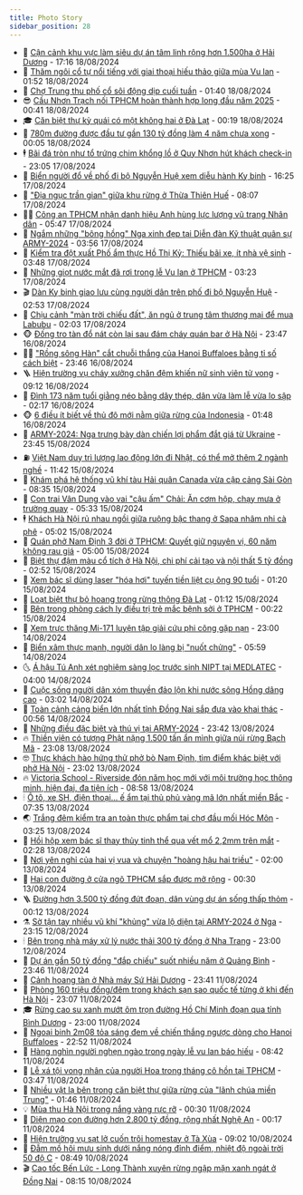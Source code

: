 ```yaml
---
title: Photo Story
sidebar_position: 28
---
```


<!-- dantri-photo-story:START -->
- 💪 [Cận cảnh khu vực làm siêu dự án tâm linh rộng hơn 1.500ha ở Hải Dương](https://dantri.com.vn/xa-hoi/can-canh-khu-vuc-lam-sieu-du-an-tam-linh-rong-hon-1500ha-o-hai-duong-20240818224445465.htm) - 17:16 18/08/2024
- 🧰 [Thăm ngôi cổ tự nổi tiếng với giai thoại hiếu thảo giữa mùa Vu lan](https://dantri.com.vn/van-hoa/tham-ngoi-co-tu-noi-tieng-voi-giai-thoai-hieu-thao-giua-mua-vu-lan-20240818000846249.htm) - 01:52 18/08/2024
- 🧰 [Chợ Trung thu phố cổ sôi động dịp cuối tuần](https://dantri.com.vn/doi-song/cho-trung-thu-pho-co-soi-dong-dip-cuoi-tuan-20240817140555571.htm) - 01:40 18/08/2024
- 😎 [Cầu Nhơn Trạch nối TPHCM hoàn thành hợp long đầu năm 2025](https://dantri.com.vn/xa-hoi/cau-nhon-trach-noi-tphcm-hoan-thanh-hop-long-dau-nam-2025-20240817234719277.htm) - 00:41 18/08/2024
- 🎓 [Căn biệt thự kỳ quái có một không hai ở Đà Lạt](https://dantri.com.vn/xa-hoi/can-biet-thu-ky-quai-co-mot-khong-hai-o-da-lat-20240816141055985.htm) - 00:19 18/08/2024
- 🙉 [780m đường được đầu tư gần 130 tỷ đồng làm 4 năm chưa xong](https://dantri.com.vn/ban-doc/780m-duong-duoc-dau-tu-gan-130-ty-dong-lam-4-nam-chua-xong-20240817115530766.htm) - 00:05 18/08/2024
- 🕴 [Bãi đá tròn như tổ trứng chim khổng lồ ở Quy Nhơn hút khách check-in](https://dantri.com.vn/du-lich/bai-da-tron-nhu-to-trung-chim-khong-lo-o-quy-nhon-hut-khach-check-in-20240815151945426.htm) - 23:05 17/08/2024
- 🚀 [Biển người đổ về phố đi bộ Nguyễn Huệ xem diễu hành Kỵ binh](https://dantri.com.vn/xa-hoi/bien-nguoi-do-ve-pho-di-bo-nguyen-hue-xem-dieu-hanh-ky-binh-20240817220905924.htm) - 16:25 17/08/2024
- 🧰 [&quot;Địa ngục trần gian&quot; giữa khu rừng ở Thừa Thiên Huế](https://dantri.com.vn/xa-hoi/dia-nguc-tran-gian-giua-khu-rung-o-thua-thien-hue-20240817102140818.htm) - 08:07 17/08/2024
- 🧑‍💻 [Công an TPHCM nhận danh hiệu Anh hùng lực lượng vũ trang Nhân dân](https://dantri.com.vn/xa-hoi/cong-an-tphcm-nhan-danh-hieu-anh-hung-luc-luong-vu-trang-nhan-dan-20240817115456576.htm) - 05:47 17/08/2024
- 🐎 [Ngắm những &quot;bông hồng&quot; Nga xinh đẹp tại Diễn đàn Kỹ thuật quân sự ARMY-2024](https://dantri.com.vn/the-gioi/ngam-nhung-bong-hong-nga-xinh-dep-tai-dien-dan-ky-thuat-quan-su-army-2024-20240816150310896.htm) - 03:56 17/08/2024
- 💄 [Kiểm tra đột xuất Phố ẩm thực Hồ Thị Kỷ: Thiếu bãi xe, ít nhà vệ sinh](https://dantri.com.vn/xa-hoi/kiem-tra-dot-xuat-pho-am-thuc-ho-thi-ky-thieu-bai-xe-it-nha-ve-sinh-20240817005141938.htm) - 03:48 17/08/2024
- 🎃 [Những giọt nước mắt đã rơi trong lễ Vu lan ở TPHCM](https://dantri.com.vn/van-hoa/nhung-giot-nuoc-mat-da-roi-trong-le-vu-lan-o-tphcm-20240817004005805.htm) - 03:23 17/08/2024
- 🎬 [Dàn Kỵ binh giao lưu cùng người dân trên phố đi bộ Nguyễn Huệ](https://dantri.com.vn/xa-hoi/dan-ky-binh-giao-luu-cung-nguoi-dan-tren-pho-di-bo-nguyen-hue-20240817002958427.htm) - 02:53 17/08/2024
- 🧠 [Chịu cảnh &quot;màn trời chiếu đất&quot;, ăn ngủ ở trung tâm thương mại để mua Labubu](https://dantri.com.vn/doi-song/chiu-canh-man-troi-chieu-dat-an-ngu-o-trung-tam-thuong-mai-de-mua-labubu-20240817025901094.htm) - 02:03 17/08/2024
- 🐵 [Đống tro tàn đổ nát còn lại sau đám cháy quán bar ở Hà Nội](https://dantri.com.vn/xa-hoi/dong-tro-tan-do-nat-con-lai-sau-dam-chay-quan-bar-o-ha-noi-20240817014311578.htm) - 23:47 16/08/2024
- 👨‍🏫 [&quot;Rồng sông Hàn&quot; cắt chuỗi thắng của Hanoi Buffaloes bằng tỉ số cách biệt](https://dantri.com.vn/the-thao/rong-song-han-cat-chuoi-thang-cua-hanoi-buffaloes-bang-ti-so-cach-biet-20240817025958575.htm) - 23:46 16/08/2024
- 🪜 [Hiện trường vụ cháy xưởng chăn đệm khiến nữ sinh viên tử vong](https://dantri.com.vn/xa-hoi/hien-truong-vu-chay-xuong-chan-dem-khien-nu-sinh-vien-tu-vong-20240816140523973.htm) - 09:12 16/08/2024
- 🤡 [Đình 173 năm tuổi giằng néo bằng dây thép, dân vừa làm lễ vừa lo sập](https://dantri.com.vn/xa-hoi/dinh-173-nam-tuoi-giang-neo-bang-day-thep-dan-vua-lam-le-vua-lo-sap-20240814221222072.htm) - 02:17 16/08/2024
- 🐵 [6 điều ít biết về thủ đô mới nằm giữa rừng của Indonesia](https://dantri.com.vn/the-gioi/6-dieu-it-biet-ve-thu-do-moi-nam-giua-rung-cua-indonesia-20240815193430809.htm) - 01:48 16/08/2024
- 🌈 [ARMY-2024: Nga trưng bày dàn chiến lợi phẩm đắt giá từ Ukraine](https://dantri.com.vn/the-gioi/army-2024-nga-trung-bay-dan-chien-loi-pham-dat-gia-tu-ukraine-20240816060754655.htm) - 23:45 15/08/2024
- ⛽️ [Việt Nam duy trì lượng lao động lớn đi Nhật, có thể mở thêm 2 ngành nghề](https://dantri.com.vn/lao-dong-viec-lam/viet-nam-duy-tri-luong-lao-dong-lon-di-nhat-co-the-mo-them-2-nganh-nghe-20240815181743720.htm) - 11:42 15/08/2024
- 🔭 [Khám phá hệ thống vũ khí tàu Hải quân Canada vừa cập cảng Sài Gòn](https://dantri.com.vn/xa-hoi/kham-pha-he-thong-vu-khi-tau-hai-quan-canada-vua-cap-cang-sai-gon-20240815144151955.htm) - 08:35 15/08/2024
- 🧰 [Con trai Vân Dung vào vai &quot;cậu ấm&quot; Chải: Ăn cơm hộp, chạy mưa ở trường quay](https://dantri.com.vn/giai-tri/con-trai-van-dung-vao-vai-cau-am-chai-an-com-hop-chay-mua-o-truong-quay-20240815005829387.htm) - 05:33 15/08/2024
- 🕴 [Khách Hà Nội rủ nhau ngồi giữa ruộng bậc thang ở Sapa nhâm nhi cà phê](https://dantri.com.vn/du-lich/khach-ha-noi-ru-nhau-ngoi-giua-ruong-bac-thang-o-sapa-nham-nhi-ca-phe-20240815113303828.htm) - 05:02 15/08/2024
- 🦆 [Quán phở Nam Định 3 đời ở TPHCM: Quyết giữ nguyên vị, 60 năm không rau giá](https://dantri.com.vn/du-lich/quan-pho-nam-dinh-3-doi-o-tphcm-quyet-giu-nguyen-vi-60-nam-khong-rau-gia-20240815015841447.htm) - 05:00 15/08/2024
- 🦣 [Biệt thự đậm màu cổ tích ở Hà Nội, chi phí cải tạo và nội thất 5 tỷ đồng](https://dantri.com.vn/doi-song/biet-thu-dam-mau-co-tich-o-ha-noi-chi-phi-cai-tao-va-noi-that-5-ty-dong-20240814094727542.htm) - 02:52 15/08/2024
- 📝 [Xem bác sĩ dùng laser &quot;hóa hơi&quot; tuyến tiền liệt cụ ông 90 tuổi](https://dantri.com.vn/suc-khoe/xem-bac-si-dung-laser-hoa-hoi-tuyen-tien-liet-cu-ong-90-tuoi-20240806132427918.htm) - 01:20 15/08/2024
- 🗽 [Loạt biệt thự bỏ hoang trong rừng thông Đà Lạt](https://dantri.com.vn/xa-hoi/loat-biet-thu-bo-hoang-trong-rung-thong-da-lat-20240814112609949.htm) - 01:12 15/08/2024
- 🦅 [Bên trong phòng cách ly điều trị trẻ mắc bệnh sởi ở TPHCM](https://dantri.com.vn/suc-khoe/ben-trong-phong-cach-ly-dieu-tri-tre-mac-benh-soi-o-tphcm-20240814183102239.htm) - 00:22 15/08/2024
- 🤠 [Xem trực thăng Mi-171 luyện tập giải cứu phi công gặp nạn](https://dantri.com.vn/xa-hoi/xem-truc-thang-mi-171-luyen-tap-giai-cuu-phi-cong-gap-nan-20240814222814396.htm) - 23:00 14/08/2024
- 🥸 [Biển xâm thực mạnh, người dân lo làng bị &quot;nuốt chửng&quot;](https://dantri.com.vn/xa-hoi/bien-xam-thuc-manh-nguoi-dan-lo-lang-bi-nuot-chung-20240814095948378.htm) - 05:59 14/08/2024
- 🌜 [Á hậu Tú Anh xét nghiệm sàng lọc trước sinh NIPT tại MEDLATEC](https://dantri.com.vn/suc-khoe/a-hau-tu-anh-xet-nghiem-sang-loc-truoc-sinh-nipt-tai-medlatec-20240814104626061.htm) - 04:00 14/08/2024
- 👺 [Cuộc sống người dân xóm thuyền đảo lộn khi nước sông Hồng dâng cao](https://dantri.com.vn/xa-hoi/cuoc-song-nguoi-dan-xom-thuyen-dao-lon-khi-nuoc-song-hong-dang-cao-20240814032756658.htm) - 03:02 14/08/2024
- 🌈 [Toàn cảnh cảng biển lớn nhất tỉnh Đồng Nai sắp đưa vào khai thác](https://dantri.com.vn/xa-hoi/toan-canh-cang-bien-lon-nhat-tinh-dong-nai-sap-dua-vao-khai-thac-20240813173459101.htm) - 00:56 14/08/2024
- 👹 [Những điều đặc biệt và thú vị tại ARMY-2024](https://dantri.com.vn/the-gioi/nhung-dieu-dac-biet-va-thu-vi-tai-army-2024-20240814042244967.htm) - 23:42 13/08/2024
- 🔥 [Thiền viện có tượng Phật nặng 1.500 tấn ẩn mình giữa núi rừng Bạch Mã](https://dantri.com.vn/du-lich/thien-vien-co-tuong-phat-nang-1500-tan-an-minh-giua-nui-rung-bach-ma-20240811114253978.htm) - 23:08 13/08/2024
- 🤓 [Thực khách hào hứng thử phở bò Nam Định, tìm điểm khác biệt với phở Hà Nội](https://dantri.com.vn/du-lich/thuc-khach-hao-hung-thu-pho-bo-nam-dinh-tim-diem-khac-biet-voi-pho-ha-noi-20240813190528405.htm) - 23:02 13/08/2024
- 🔥 [Victoria School - Riverside đón năm học mới với môi trường học thông minh, hiện đại, đa tiện ích](https://dantri.com.vn/giao-duc/victoria-school-riverside-don-nam-hoc-moi-voi-moi-truong-hoc-thong-minh-hien-dai-da-tien-ich-20240813152932820.htm) - 08:58 13/08/2024
- 🕯 [Ô tô, xe SH, điện thoại... ế ẩm tại thủ phủ vàng mã lớn nhất miền Bắc](https://dantri.com.vn/van-hoa/o-to-xe-sh-dien-thoai-e-am-tai-thu-phu-vang-ma-lon-nhat-mien-bac-20240812222012727.htm) - 07:35 13/08/2024
- 🌏 [Trắng đêm kiểm tra an toàn thực phẩm tại chợ đầu mối Hóc Môn](https://dantri.com.vn/suc-khoe/trang-dem-kiem-tra-an-toan-thuc-pham-tai-cho-dau-moi-hoc-mon-20240813061826046.htm) - 03:25 13/08/2024
- 🎃 [Hồi hộp xem bác sĩ thay thủy tinh thể qua vết mổ 2,2mm trên mắt](https://dantri.com.vn/suc-khoe/hoi-hop-xem-bac-si-thay-thuy-tinh-the-qua-vet-mo-22mm-tren-mat-20240806124735982.htm) - 02:28 13/08/2024
- 🐎 [Nơi yên nghỉ của hai vị vua và chuyện &quot;hoàng hậu hai triều&quot;](https://dantri.com.vn/xa-hoi/noi-yen-nghi-cua-hai-vi-vua-va-chuyen-hoang-hau-hai-trieu-20240809093556039.htm) - 02:00 13/08/2024
- 👺 [Hai con đường ở cửa ngõ TPHCM sắp được mở rộng](https://dantri.com.vn/xa-hoi/hai-con-duong-o-cua-ngo-tphcm-sap-duoc-mo-rong-20240811172358708.htm) - 00:30 13/08/2024
- 🪜 [Đường hơn 3.500 tỷ đồng đứt đoạn, dân vùng dự án sống thấp thỏm](https://dantri.com.vn/xa-hoi/duong-hon-3500-ty-dong-dut-doan-dan-vung-du-an-song-thap-thom-20240808153919059.htm) - 00:12 13/08/2024
- ⚗️ [Sờ tận tay nhiều vũ khí &quot;khủng&quot; vừa lộ diện tại ARMY-2024 ở Nga](https://dantri.com.vn/the-gioi/so-tan-tay-nhieu-vu-khi-khung-vua-lo-dien-tai-army-2024-o-nga-20240813041232324.htm) - 23:15 12/08/2024
- 🕯 [Bên trong nhà máy xử lý nước thải 300 tỷ đồng ở Nha Trang](https://dantri.com.vn/xa-hoi/ben-trong-nha-may-xu-ly-nuoc-thai-300-ty-dong-o-nha-trang-20240812184546669.htm) - 23:00 12/08/2024
- 📝 [Dự án gần 50 tỷ đồng &quot;đắp chiếu&quot; suốt nhiều năm ở Quảng Bình](https://dantri.com.vn/xa-hoi/du-an-gan-50-ty-dong-dap-chieu-suot-nhieu-nam-o-quang-binh-20240808163048045.htm) - 23:46 11/08/2024
- 🌊 [Cảnh hoang tàn ở Nhà máy Sứ Hải Dương](https://dantri.com.vn/xa-hoi/canh-hoang-tan-o-nha-may-su-hai-duong-20240811231233299.htm) - 23:41 11/08/2024
- 🌈 [Phòng 160 triệu đồng/đêm trong khách sạn sao quốc tế từng ở khi đến Hà Nội](https://dantri.com.vn/du-lich/phong-160-trieu-dongdem-trong-khach-san-sao-quoc-te-tung-o-khi-den-ha-noi-20240805000129263.htm) - 23:07 11/08/2024
- 🎓 [Rừng cao su xanh mướt ôm trọn đường Hồ Chí Minh đoạn qua tỉnh Bình Dương](https://dantri.com.vn/xa-hoi/rung-cao-su-xanh-muot-om-tron-duong-ho-chi-minh-doan-qua-tinh-binh-duong-20240811030141364.htm) - 23:00 11/08/2024
- 💪 [Ngoại binh 2m08 tỏa sáng đem về chiến thắng ngược dòng cho Hanoi Buffaloes](https://dantri.com.vn/the-thao/ngoai-binh-2m08-toa-sang-dem-ve-chien-thang-nguoc-dong-cho-hanoi-buffaloes-20240812014222583.htm) - 22:52 11/08/2024
- 💃 [Hàng nghìn người nghẹn ngào trong ngày lễ vu lan báo hiếu](https://dantri.com.vn/xa-hoi/hang-nghin-nguoi-nghen-ngao-trong-ngay-le-vu-lan-bao-hieu-20240811153200026.htm) - 08:42 11/08/2024
- 🧰 [Lễ xá tội vong nhân của người Hoa trong tháng cô hồn tại TPHCM](https://dantri.com.vn/van-hoa/le-xa-toi-vong-nhan-cua-nguoi-hoa-trong-thang-co-hon-tai-tphcm-20240810204440632.htm) - 03:47 11/08/2024
- 🤠 [Nhiều vật lạ bên trong căn biệt thự giữa rừng của &quot;lãnh chúa miền Trung&quot;](https://dantri.com.vn/du-lich/nhieu-vat-la-ben-trong-can-biet-thu-giua-rung-cua-lanh-chua-mien-trung-20240808163603324.htm) - 01:46 11/08/2024
- 💡 [Mùa thu Hà Nội trong nắng vàng rực rỡ](https://dantri.com.vn/doi-song/mua-thu-ha-noi-trong-nang-vang-ruc-ro-20240811021539364.htm) - 00:30 11/08/2024
- 🌝 [Diện mạo con đường hơn 2.800 tỷ đồng, rộng nhất Nghệ An](https://dantri.com.vn/xa-hoi/dien-mao-con-duong-hon-2800-ty-dong-rong-nhat-nghe-an-20240809135548850.htm) - 00:17 11/08/2024
- 🦄 [Hiện trường vụ sạt lở cuốn trôi homestay ở Tà Xùa](https://dantri.com.vn/xa-hoi/hien-truong-vu-sat-lo-cuon-troi-homestay-o-ta-xua-20240810154213496.htm) - 09:02 10/08/2024
- 🐻 [Đẫm mồ hôi mưu sinh dưới nắng nóng đỉnh điểm, nhiệt độ ngoài trời 50 độ C](https://dantri.com.vn/xa-hoi/dam-mo-hoi-muu-sinh-duoi-nang-nong-dinh-diem-nhiet-do-ngoai-troi-50-do-c-20240810152754368.htm) - 08:49 10/08/2024
- 🎬 [Cao tốc Bến Lức - Long Thành xuyên rừng ngập mặn xanh ngát ở Đồng Nai](https://dantri.com.vn/xa-hoi/cao-toc-ben-luc-long-thanh-xuyen-rung-ngap-man-xanh-ngat-o-dong-nai-20240810115255115.htm) - 08:15 10/08/2024<!-- dantri-photo-story:END -->
